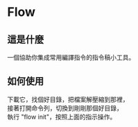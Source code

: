 # Flow

## 這是什麼
一個協助你集成常用編譯指令的指令稿小工具。

## 如何使用
下載它，找個好目錄，把檔案解壓縮到那裡，<br>
接著打開命令列，切換到剛剛那個好目錄，<br>
執行 "flow init"，按照上面的指示操作。<br>
